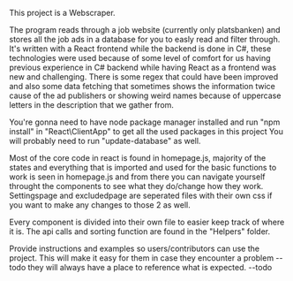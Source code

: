 This project is a Webscraper.

The program reads through a job website (currently only platsbanken) and stores all the job ads in a database for you to easly read and filter through.
It's written with a React frontend while the backend is done in C#, these technologies were used because of some level of comfort for us having previous experience in
C# backend while having React as a frontend was new and challenging. There is some regex that could have been improved and also some data fetching that sometimes
shows the information twice cause of the ad publishers or showing weird names because of uppercase letters in the description that we gather from.

You're gonna need to have node package manager installed and run "npm install" in "React\ClientApp" to get all the used packages in this project 
You will probably need to run "update-database" as well.

Most of the core code in react is found in homepage.js, majority of the states and everything that is imported and used for the basic functions to work is seen in homepage.js
and from there you can navigate yourself throught the components to see what they do/change how they work. Settingspage and excludedpage are seperated files with their own css
if you want to make any changes to those 2 as well.

Every component is divided into their own file to easier keep track of where it is. The api calls and sorting function are found in the "Helpers" folder.


Provide instructions and examples so users/contributors can use the project. This will make it easy for them in case they encounter a problem --todo
they will always have a place to reference what is expected. --todo
